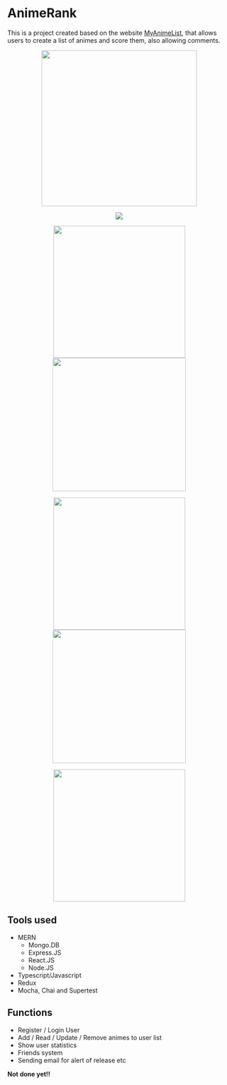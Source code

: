 # AnimeRank

This is a project created based on the website [MyAnimeList](https://myanimelist.net/), that allows users to create a list of animes and score them, also allowing comments.

<p align="center">
  <img src=frontend/src/imgs/Logo.png width=350>
</p>

<p align="center">
  <img src=readme/screenshot2.png>
</p>

<p align="center">
  <img src=readme/screenshot.png width=297>
  <img src=readme/screenshot3.png width=300>
</p>

<p align="center">
  <img src=readme/screenshot4.png width=297>
  <img src=readme/screenshot5.png width=300>
</p>

<p align="center">
  <img src=readme/screenshot6.png width=297>
</p>

## Tools used
- MERN
  - Mongo.DB
  - Express.JS
  - React.JS
  - Node.JS
- Typescript/Javascript
- Redux
- Mocha, Chai and Supertest


## Functions
- Register / Login User
- Add / Read / Update / Remove animes to user list
- Show user statistics
- Friends system
- Sending email for alert of release etc

__Not done yet!!__